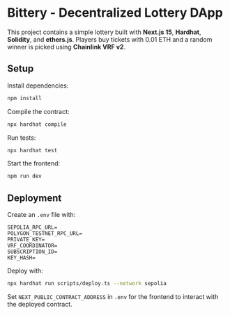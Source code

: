 # Bittery - Decentralized Lottery DApp

This project contains a simple lottery built with **Next.js 15**, **Hardhat**, **Solidity**, and **ethers.js**. Players buy tickets with 0.01 ETH and a random winner is picked using **Chainlink VRF v2**.

## Setup

Install dependencies:

```bash
npm install
```

Compile the contract:

```bash
npx hardhat compile
```

Run tests:

```bash
npx hardhat test
```

Start the frontend:

```bash
npm run dev
```

## Deployment

Create an `.env` file with:

```
SEPOLIA_RPC_URL=
POLYGON_TESTNET_RPC_URL=
PRIVATE_KEY=
VRF_COORDINATOR=
SUBSCRIPTION_ID=
KEY_HASH=
```

Deploy with:

```bash
npx hardhat run scripts/deploy.ts --network sepolia
```

Set `NEXT_PUBLIC_CONTRACT_ADDRESS` in `.env` for the frontend to interact with the deployed contract.

